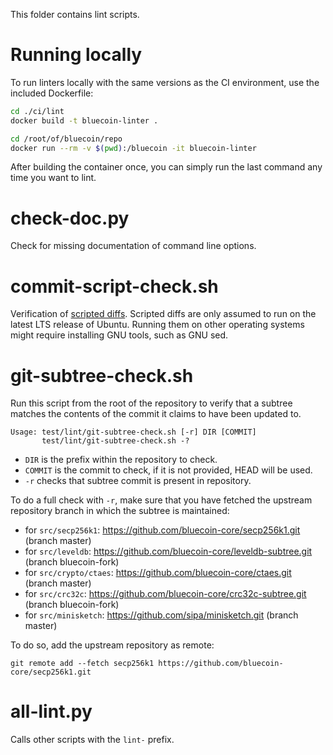 This folder contains lint scripts.

Running locally
===============

To run linters locally with the same versions as the CI environment, use the included
Dockerfile:

```sh
cd ./ci/lint
docker build -t bluecoin-linter .

cd /root/of/bluecoin/repo
docker run --rm -v $(pwd):/bluecoin -it bluecoin-linter
```

After building the container once, you can simply run the last command any time you
want to lint.


check-doc.py
============
Check for missing documentation of command line options.

commit-script-check.sh
======================
Verification of [scripted diffs](/doc/developer-notes.md#scripted-diffs).
Scripted diffs are only assumed to run on the latest LTS release of Ubuntu. Running them on other operating systems
might require installing GNU tools, such as GNU sed.

git-subtree-check.sh
====================
Run this script from the root of the repository to verify that a subtree matches the contents of
the commit it claims to have been updated to.

```
Usage: test/lint/git-subtree-check.sh [-r] DIR [COMMIT]
       test/lint/git-subtree-check.sh -?
```

- `DIR` is the prefix within the repository to check.
- `COMMIT` is the commit to check, if it is not provided, HEAD will be used.
- `-r` checks that subtree commit is present in repository.

To do a full check with `-r`, make sure that you have fetched the upstream repository branch in which the subtree is
maintained:
* for `src/secp256k1`: https://github.com/bluecoin-core/secp256k1.git (branch master)
* for `src/leveldb`: https://github.com/bluecoin-core/leveldb-subtree.git (branch bluecoin-fork)
* for `src/crypto/ctaes`: https://github.com/bluecoin-core/ctaes.git (branch master)
* for `src/crc32c`: https://github.com/bluecoin-core/crc32c-subtree.git (branch bluecoin-fork)
* for `src/minisketch`: https://github.com/sipa/minisketch.git (branch master)

To do so, add the upstream repository as remote:

```
git remote add --fetch secp256k1 https://github.com/bluecoin-core/secp256k1.git
```

all-lint.py
===========
Calls other scripts with the `lint-` prefix.
